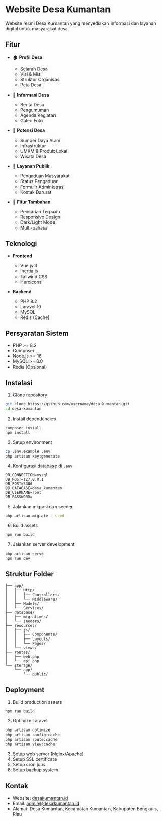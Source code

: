 # Website Desa Kumantan

Website resmi Desa Kumantan yang menyediakan informasi dan layanan digital untuk masyarakat desa.

## Fitur

- 🏠 **Profil Desa**
  - Sejarah Desa
  - Visi & Misi
  - Struktur Organisasi
  - Peta Desa

- 📰 **Informasi Desa**
  - Berita Desa
  - Pengumuman
  - Agenda Kegiatan
  - Galeri Foto

- 💼 **Potensi Desa**
  - Sumber Daya Alam
  - Infrastruktur
  - UMKM & Produk Lokal
  - Wisata Desa

- 👥 **Layanan Publik**
  - Pengaduan Masyarakat
  - Status Pengaduan
  - Formulir Administrasi
  - Kontak Darurat

- 📱 **Fitur Tambahan**
  - Pencarian Terpadu
  - Responsive Design
  - Dark/Light Mode
  - Multi-bahasa

## Teknologi

- **Frontend**
  - Vue.js 3
  - Inertia.js
  - Tailwind CSS
  - Heroicons

- **Backend**
  - PHP 8.2
  - Laravel 10
  - MySQL
  - Redis (Cache)

## Persyaratan Sistem

- PHP >= 8.2
- Composer
- Node.js >= 16
- MySQL >= 8.0
- Redis (Opsional)

## Instalasi

1. Clone repository
```bash
git clone https://github.com/username/desa-kumantan.git
cd desa-kumantan
```

2. Install dependencies
```bash
composer install
npm install
```

3. Setup environment
```bash
cp .env.example .env
php artisan key:generate
```

4. Konfigurasi database di `.env`
```env
DB_CONNECTION=mysql
DB_HOST=127.0.0.1
DB_PORT=3306
DB_DATABASE=desa_kumantan
DB_USERNAME=root
DB_PASSWORD=
```

5. Jalankan migrasi dan seeder
```bash
php artisan migrate --seed
```

6. Build assets
```bash
npm run build
```

7. Jalankan server development
```bash
php artisan serve
npm run dev
```

## Struktur Folder

```
├── app/
│   ├── Http/
│   │   ├── Controllers/
│   │   └── Middleware/
│   ├── Models/
│   └── Services/
├── database/
│   ├── migrations/
│   └── seeders/
├── resources/
│   ├── js/
│   │   ├── Components/
│   │   ├── Layouts/
│   │   └── Pages/
│   └── views/
├── routes/
│   ├── web.php
│   └── api.php
└── storage/
    └── app/
        └── public/
```

## Deployment

1. Build production assets
```bash
npm run build
```

2. Optimize Laravel
```bash
php artisan optimize
php artisan config:cache
php artisan route:cache
php artisan view:cache
```

3. Setup web server (Nginx/Apache)
4. Setup SSL certificate
5. Setup cron jobs
6. Setup backup system

## Kontak

- Website: [desakumantan.id](https://desakumantan.id)
- Email: admin@desakumantan.id
- Alamat: Desa Kumantan, Kecamatan Kumantan, Kabupaten Bengkalis, Riau
